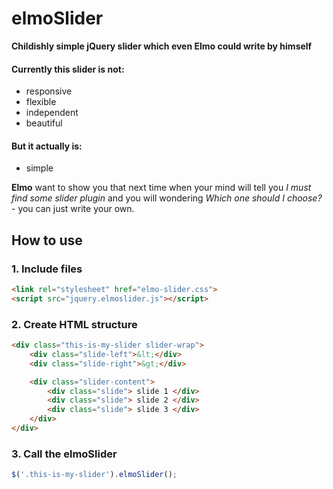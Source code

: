 # elmoSlider

**Childishly simple jQuery slider which even Elmo could write by himself**

#### Currently this slider is not:
- responsive
- flexible
- independent
- beautiful

#### But it actually is:
- simple

**Elmo** want to show you that next time when your mind will tell you _I must find some slider plugin_ and you will wondering _Which one should I choose?_ - you can just write your own.

## How to use

### 1. Include files

```html
<link rel="stylesheet" href="elmo-slider.css">
<script src="jquery.elmoslider.js"></script>
```

### 2. Create HTML structure

```html
<div class="this-is-my-slider slider-wrap">
	<div class="slide-left">&lt;</div>
	<div class="slide-right">&gt;</div>

	<div class="slider-content">
    	<div class="slide"> slide 1 </div>
        <div class="slide"> slide 2 </div>
        <div class="slide"> slide 3 </div>
	</div>
</div>
```

### 3. Call the elmoSlider

```javascript
$('.this-is-my-slider').elmoSlider();
```